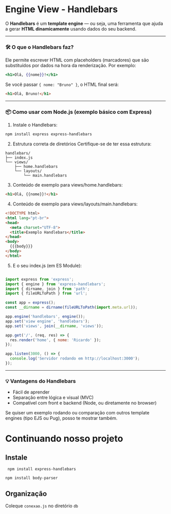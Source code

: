 # Engine View - Handlebars 


 O **Handlebars** é um **template engine** — ou seja, uma ferramenta que ajuda a gerar **HTML dinamicamente** usando dados do seu backend.

---

### 🛠️ **O que o Handlebars faz?**
Ele permite escrever HTML com placeholders (marcadores) que são substituídos por dados na hora da renderização. Por exemplo:

```handlebars
<h1>Olá, {{nome}}!</h1>
```

Se você passar `{ nome: "Bruno" }`, o HTML final será:

```html
<h1>Olá, Bruno!</h1>
```

---

### 📦 **Como usar com Node.js (exemplo básico com Express)**

1. Instale o Handlebars:
```bash
npm install express express-handlebars
```

2. Estrutura correta de diretórios
Certifique-se de ter essa estrutura:

~~~
handlebars/
├── index.js
└── views/
    ├── home.handlebars
    └── layouts/
        └── main.handlebars
~~~

3. Conteúdo de exemplo para views/home.handlebars:

~~~ html
<h1>Olá, {{nome}}!</h1>
~~~


4. Conteúdo de exemplo para views/layouts/main.handlebars:

~~~html
<!DOCTYPE html>
<html lang="pt-br">
<head>
  <meta charset="UTF-8">
  <title>Exemplo Handlebars</title>
</head>
<body>
  {{{body}}}
</body>
</html>
~~~

5. E o seu index.js (em ES Module):


~~~js

import express from 'express';
import { engine } from 'express-handlebars';
import { dirname, join } from 'path';
import { fileURLToPath } from 'url';

const app = express();
const __dirname = dirname(fileURLToPath(import.meta.url));

app.engine('handlebars', engine());
app.set('view engine', 'handlebars');
app.set('views', join(__dirname, 'views'));

app.get('/', (req, res) => {
  res.render('home', { nome: 'Ricardo' });
});

app.listen(3000, () => {
  console.log('Servidor rodando em http://localhost:3000');
});
~~~

---

### 💡 Vantagens do Handlebars

- Fácil de aprender
- Separação entre lógica e visual (MVC)
- Compatível com front e backend (Node, ou diretamente no browser)

Se quiser um exemplo rodando ou comparação com outros template engines (tipo EJS ou Pug), posso te mostrar também.

# Continuando nosso projeto 

## Instale 

~~~
 npm install express-handlebars
~~~

~~~
npm install body-parser
~~~


## Organização

Coleque `conexao.js` no diretório `db`


